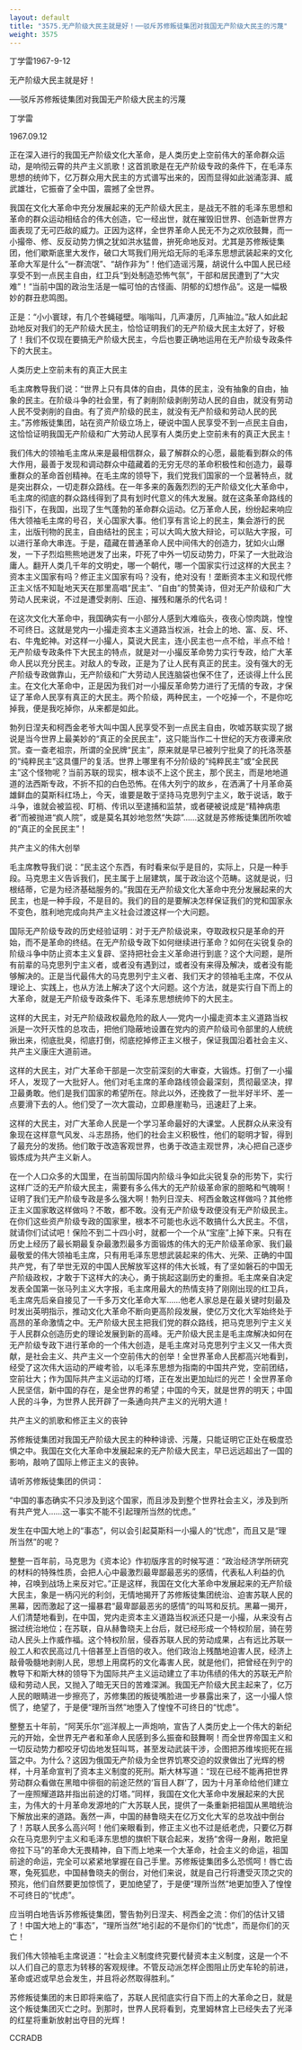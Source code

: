 ```yaml
---
layout: default
title: "3575.无产阶级大民主就是好！──驳斥苏修叛徒集团对我国无产阶级大民主的污蔑"
weight: 3575
---
```


丁学雷1967-9-12

无产阶级大民主就是好！

──驳斥苏修叛徒集团对我国无产阶级大民主的污蔑

丁学雷

1967.09.12

正在深入进行的我国无产阶级文化大革命，是人类历史上空前伟大的革命群众运动，是响彻云霄的共产主义凯歌！这首凯歌是在无产阶级专政的条件下，在毛泽东思想的统帅下，亿万群众用大民主的方式谱写出来的，因而显得如此汹涌澎湃、威武雄壮，它振奋了全中国，震撼了全世界。

我国在文化大革命中充分发展起来的无产阶级大民主，是战无不胜的毛泽东思想和革命的群众运动相结合的伟大创造，它一经出世，就在摧毁旧世界、创造新世界方面表现了无可匹敌的威力。正因为这样，全世界革命人民无不为之欢欣鼓舞，而一小撮帝、修、反反动势力惧之犹如洪水猛兽，拚死命地反对。尤其是苏修叛徒集团，他们歇斯底里大发作，破口大骂我们用光焰无际的毛泽东思想武装起来的文化革命大军是什么“一群流氓”、“胡作非为”！他们造谣污蔑，胡说什么中国人民已经享受不到一点民主自由，红卫兵“到处制造恐怖气氛”，干部和居民遭到了“大灾难”！“当前中国的政治生活是一幅可怕的古怪画、阴郁的幻想作品”。这是一幅极妙的群丑悲鸣图。

正是：“小小寰球，有几个苍蝇碰壁。嗡嗡叫，几声凄厉，几声抽泣。”敌人如此起劲地反对我们的无产阶级大民主，恰恰证明我们的无产阶级大民主太好了，好极了！我们不仅现在要搞无产阶级大民主，今后也要正确地运用在无产阶级专政条件下的大民主。

人类历史上空前未有的真正大民主

毛主席教导我们说：“世界上只有具体的自由，具体的民主，没有抽象的自由，抽象的民主。在阶级斗争的社会里，有了剥削阶级剥削劳动人民的自由，就没有劳动人民不受剥削的自由。有了资产阶级的民主，就没有无产阶级和劳动人民的民主。”苏修叛徒集团，站在资产阶级立场上，硬说中国人民享受不到一点民主自由，这恰恰证明我国无产阶级和广大劳动人民享有人类历史上空前未有的真正大民主！

我们伟大的领袖毛主席从来是最相信群众，最了解群众的心愿，最能看到群众的伟大作用，最善于发现和调动群众中蕴藏着的无穷无尽的革命积极性和创造力，最尊重群众的革命首创精神。在毛主席的领导下，我们党我们国家的一个显著特点，就是突出群众，一切走群众路线。在一年多来的轰轰烈烈的无产阶级文化大革命中，毛主席的彻底的群众路线得到了具有划时代意义的伟大发展。就在这条革命路线的指引下，在我国，出现了生气蓬勃的革命群众运动。亿万革命人民，纷纷起来响应伟大领袖毛主席的号召，关心国家大事。他们享有言论上的民主，集会游行的民主，出版刊物的民主，自由结社的民主；可以大鸣大放大辩论，可以贴大字报，可以进行革命大串连。于是，蕴藏在普通革命人民中间伟大的创造力，犹如火山爆发，一下子烈焰熊熊地迸发了出来，吓死了中外一切反动势力，吓呆了一大批政治庸人。翻开人类几千年的文明史，哪一个朝代，哪一个国家实行过这样的大民主？资本主义国家有吗？修正主义国家有吗？没有，绝对没有！垄断资本主义和现代修正主义恬不知耻地天天在那里高唱“民主”、“自由”的赞美诗，但对无产阶级和广大劳动人民来说，不过是遭受剥削、压迫、摧残和屠杀的代名词！

在这次文化大革命中，我国确实有一小部分人感到大难临头，夜夜心惊肉跳，惶惶不可终日。这就是党内一小撮走资本主义道路当权派，社会上的地、富、反、坏、右、牛鬼蛇神。对这样一小撮人，莫说大民主，连小民主也一点不给，半点不给！无产阶级专政条件下大民主的特点，就是对一小撮反革命势力实行专政，给广大革命人民以充分民主。对敌人的专政，正是为了让人民有真正的民主。没有强大的无产阶级专政做靠山，无产阶级和广大劳动人民连脑袋也保不住了，还谈得上什么民主。在文化大革命中，正是因为我们对一小撮反革命势力进行了无情的专政，才保证了革命人民享有真正的大民主。两个阶级，两种民主，一个吃掉一个，不是你吃掉我，便是我吃掉你，从来都是如此。

勃列日涅夫和柯西金老爷大叫中国人民享受不到一点民主自由，吹嘘苏联实现了据说是当今世界上最美妙的“真正的全民民主”，这只能当作二十世纪的天方夜谭来欣赏。查一查老祖宗，所谓的全民牌“民主”，原来就是早已被列宁批臭了的托洛茨基的“纯粹民主”这具僵尸的复活。世界上哪里有不分阶级的“纯粹民主”或“全民民主”这个怪物呢？当前苏联的现实，根本谈不上这个民主，那个民主，而是地地道道的法西斯专政，不折不扣的白色恐怖。在伟大列宁的故乡，在洒满了十月革命英雄鲜血的莫斯科红场上，今天，谁要是敢于坚持马克思列宁主义，敢于说话，敢于斗争，谁就会被监视、盯梢、传讯以至逮捕和监禁，或者硬被说成是“精神病患者”而被抛进“疯人院”，或是莫名其妙地忽然“失踪”……这就是苏修叛徒集团所吹嘘的“真正的全民民主”！

共产主义的伟大创举

毛主席教导我们说：“民主这个东西，有时看来似乎是目的，实际上，只是一种手段。马克思主义告诉我们，民主属于上层建筑，属于政治这个范畴。这就是说，归根结蒂，它是为经济基础服务的。”我国在无产阶级文化大革命中充分发展起来的大民主，也是一种手段，不是目的。我们的目的是要解决怎样保证我们的党和国家永不变色，胜利地完成向共产主义社会过渡这样一个大问题。

国际无产阶级专政的历史经验证明：对于无产阶级说来，夺取政权只是革命的开始，而不是革命的终结。在无产阶级专政下如何继续进行革命？如何在尖锐复杂的阶级斗争中防止资本主义复辟、坚持把社会主义革命进行到底？这个大问题，是所有前辈的马克思列宁主义者，或者没有遇到过，或者没有来得及解决，或者没有能够解决的。正是当代最伟大的马克思列宁主义者、我们天才的领袖毛主席，不仅从理论上、实践上，也从方法上解决了这个大问题。这个方法，就是实行自下而上的大革命，就是无产阶级专政条件下、毛泽东思想统帅下的大民主。

这样的大民主，对无产阶级政权最危险的敌人──党内一小撮走资本主义道路当权派是一次歼灭性的总攻击，把他们隐蔽地设置在党内的资产阶级司令部里的人统统揪出来，彻底批臭，彻底打倒，彻底挖掉修正主义根子，保证我国沿着社会主义、共产主义康庄大道前进。

这样的大民主，对广大革命干部是一次空前深刻的大审查，大锻炼。打倒了一小撮坏人，发现了一大批好人。他们对毛主席的革命路线领会最深刻，贯彻最坚决，捍卫最勇敢。他们是我们国家的希望所在。除此以外，还挽救了一批半好半坏、差一点要滑下去的人。他们受了一次大震动，立即悬崖勒马，迅速赶了上来。

这样的大民主，对广大革命人民是一个学习革命最好的大课堂。人民群众从来没有象现在这样意气风发、斗志昂扬，他们的社会主义积极性，他们的聪明才智，得到了最充分的发扬。他们敢于改造客观世界，也勇于改造主观世界，决心把自己逐步锻炼成为共产主义新人。

在一个人口众多的大国里，在当前国际国内阶级斗争如此尖锐复杂的形势下，实行这样广泛的无产阶级大民主，需要有多么伟大的无产阶级革命家的胆略和气魄啊！证明了我们无产阶级专政是多么强大啊！勃列日涅夫、柯西金敢这样做吗？其他修正主义国家敢这样做吗？不敢，都不敢。没有无产阶级专政便没有无产阶级民主。在你们这些资产阶级专政的国家里，根本不可能也永远不敢搞什么大民主。不信，就请你们试试吧！保险不到二十四小时，就都一个一个从“宝座”上掉下来。只有在历史上经历了最长期最复杂最激烈最多方面锻炼的伟大的无产阶级革命家、我们最最敬爱的伟大领袖毛主席，只有用毛泽东思想武装起来的伟大、光荣、正确的中国共产党，有了举世无双的中国人民解放军这样的伟大长城，有了坚如磐石的中国无产阶级政权，才敢于下这样大的决心，勇于挑起这副历史的重担。毛主席亲自决定发表全国第一张马列主义大字报，毛主席用最大的热情支持了刚刚出现的红卫兵，毛主席先后亲自接见了一千多万文化革命大军……他老人家总是在最关键时刻最及时发出英明指示，推动文化大革命不断向更高阶段发展，使亿万文化大军始终处于高昂的革命激情之中。无产阶级大民主把我们党的群众路线，把马克思列宁主义关于人民群众创造历史的理论发展到新的高峰。无产阶级大民主是毛主席解决如何在无产阶级专政下进行革命的一个伟大创造，是毛主席对马克思列宁主义又一伟大贡献，是社会主义、共产主义一个空前伟大的创举！全世界革命人民都高兴地看到，经受了这次伟大运动的严峻考验，以毛泽东思想为指南的中国共产党，空前团结，空前壮大；作为国际共产主义运动的灯塔，正在发出更加灿烂的光芒！全世界革命人民坚信，新中国的存在，是全世界的希望；中国的今天，就是世界的明天；中国人民的斗争，为世界人民开辟了一条通向共产主义的光明大道！

共产主义的凯歌和修正主义的丧钟

苏修叛徒集团对我国无产阶级大民主的种种诽谤、污蔑，只能证明它正处在极度恐惧之中。我国在文化大革命中发展起来的无产阶级大民主，早已远远超出了一国的影响，敲响了国际上修正主义的丧钟。

请听苏修叛徒集团的供词：

“中国的事态确实不只涉及到这个国家，而且涉及到整个世界社会主义，涉及到所有共产党人……这一事实不能不引起理所当然的忧虑。”

发生在中国大地上的“事态”，何以会引起莫斯科一小撮人的“忧虑”，而且又是“理所当然”的呢？

整整一百年前，马克思为《资本论》作初版序言的时候写道：“政治经济学所研究的材料的特殊性质，会把人心中最激烈最卑鄙最恶劣的感情，代表私人利益的仇神，召唤到战场上来反对它。”正是这样，我国在文化大革命中发展起来的无产阶级大民主，象是一柄闪光的利剑，无情地揭开了苏修叛徒集团统治、迫害苏联人民的黑幕，因而激起了这一撮暴君“最卑鄙最恶劣的感情”的叫骂和反抗。黑幕一揭开，人们清楚地看到，在中国，党内走资本主义道路当权派还只是一小撮，从来没有占据过统治地位；在苏联，自从赫鲁晓夫上台后，就已经形成一个特权阶层，骑在劳动人民头上作威作福。这个特权阶层，侵吞苏联人民的劳动成果，占有远比苏联一般工人和农民高过几十倍甚至上百倍的收入。他们政治上残酷地迫害人民，经济上敲骨吸髓地剥削人民，思想上用腐朽的文化毒害人民，就是他们，把曾经在列宁的教导下和斯大林的领导下为国际共产主义运动建立了丰功伟绩的伟大的苏联无产阶级和劳动人民，又抛入了暗无天日的苦难深渊。我国无产阶级大民主起来了，亿万人民的眼睛进一步擦亮了，苏修集团的叛徒嘴脸进一步暴露出来了，这一小撮人惊慌了，绝望了，于是便“理所当然”地堕入了惶惶不可终日的“忧虑”。

整整五十年前，“阿芙乐尔”巡洋舰上一声炮响，宣告了人类历史上一个伟大的新纪元的开始，全世界无产者和革命人民感到多么振奋和鼓舞啊！而全世界帝国主义和一切反动势力都咬牙切齿地发狂叫骂，甚至发动武装干涉，企图把苏维埃扼死在摇篮之中。为什么？这因为俄国无产阶级为全世界饥寒交迫的奴隶做出了光辉的榜样，十月革命宣判了资本主义制度的死刑。斯大林写道：“现在已经不能再把世界劳动群众看做在黑暗中徘徊的前途茫然的‘盲目人群’了，因为十月革命给他们建立了一座照耀道路并指出前途的灯塔。”同样，我国在文化大革命中发展起来的大民主，为伟大的十月革命发源地的广大苏联人民，提供了一条重新把祖国从黑暗统治下解放出来的道路。轰然一声，中国的赫鲁晓夫在亿万文化大军的总攻战中倒台了！苏联人民多么高兴呵！他们亲眼看到，修正主义也不过是纸老虎，只要亿万群众在马克思列宁主义和毛泽东思想的旗帜下联合起来，发扬“舍得一身剐，敢把皇帝拉下马”的革命大无畏精神，自下而上地来一个大革命，社会主义的命运，祖国前途的命运，完全可以紧紧地掌握在自己手里。苏修叛徒集团多么恐慌呵！唇亡齿寒，兔死狐悲，中国赫鲁晓夫的倒台，对他们来说，就是自己行将遭受灭顶之灾的预兆，他们自然要更加惊慌了，更加绝望了，于是便“理所当然”地更加堕入了惶惶不可终日的“忧虑”。

应当明白地告诉苏修叛徒集团，警告勃列日涅夫、柯西金之流：你们的估计又错了！中国大地上的“事态”，“理所当然”地引起的不是你们的“忧虑”，而是你们的灭亡！

我们伟大领袖毛主席说道：“社会主义制度终究要代替资本主义制度，这是一个不以人们自己的意志为转移的客观规律。不管反动派怎样企图阻止历史车轮的前进，革命或迟或早总会发生，并且将必然取得胜利。”

苏修叛徒集团的末日即将来临了，苏联人民彻底实行自下而上的大革命之日，就是这个叛徒集团灭亡之时。到那时，世界人民将看到，克里姆林宫上已经失去了光泽的红星将重新放射出夺目的光辉！

CCRADB

